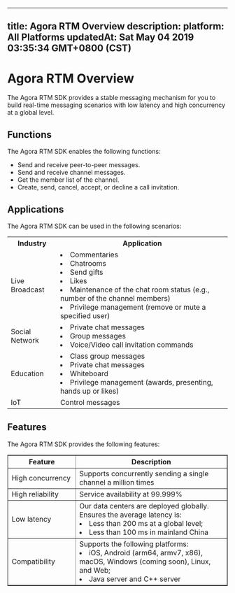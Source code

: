
---
title: Agora RTM Overview
description: 
platform: All Platforms
updatedAt: Sat May 04 2019 03:35:34 GMT+0800 (CST)
---
# Agora RTM Overview
The Agora RTM SDK provides a stable messaging mechanism for you to build real-time messaging scenarios with low latency and high concurrency at a global level. 

## Functions

The Agora RTM SDK enables the following functions:

-   Send and receive peer-to-peer messages.
-   Send and receive channel messages.
-   Get the member list of the channel.
-   Create, send, cancel, accept, or decline a call invitation. 


## Applications

The Agora RTM SDK can be used in the following scenarios:

<table>
  <tr>
    <th>Industry</th>
    <th>Application</th>
  </tr>
  <tr>
    <td>Live Broadcast</td>
    <td><li>Commentaries<br><li>Chatrooms<br><li>Send gifts<br><li>Likes<br><li>Maintenance of the chat room status (e.g., number of the channel members)<br><li>Privilege management (remove or mute a specified user)<br></td>
  </tr>
  <tr>
    <td>Social Network</td>
    <td><li>Private chat messages<br><li>Group messages<br><li>Voice/Video call invitation commands<br></td>
  </tr>
  <tr>
    <td>Education</td>
    <td><li>Class group messages<br><li>Private chat messages<br><li>Whiteboard<br><li>Privilege management (awards, presenting, hands up or likes)<br></td>
  </tr>
  <tr>
    <td>IoT</td>
    <td>Control messages</td>
  </tr>
</table>

## Features

The Agora RTM SDK provides the following features:

<table border="1" width="100%">
  <tr>
    <th width="20%">Feature </th>
    <th width="50%">Description</th>
  </tr>
  <tr>
    <td>High concurrency</td>
    <td>Supports concurrently sending a single channel a million times<br></td>
  </tr>
  <tr>
    <td>High reliability</td>
    <td>Service availability at 99.999%</td>
  </tr>
	  <tr>
    <td>Low latency</td>
    <td>Our data centers are deployed globally. Ensures the average latency is:<li>Less than 200 ms at a global level;<br><li>Less than 100 ms in mainland China<br></td>
  </tr>
	  <tr>
    <td>Compatibility</td>
    <td>Supports the following platforms:<li>iOS, Android (arm64, armv7, x86), macOS, Windows (coming soon), Linux, and Web;<br><li>Java server and C++ server<br></td>
  </tr>
</table>


